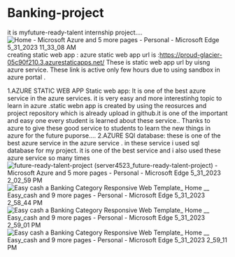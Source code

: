 # Banking-project
it is myfuture-ready-talent internship project....
![Home - Microsoft Azure and 5 more pages - Personal - Microsoft​ Edge 5_31_2023 11_33_08 AM](https://github.com/subbu4862/banking-project/assets/131730465/86d3540e-c8e9-4411-a99a-c55112ef5721)
creating static web app :
azure static web app url is :https://proud-glacier-05c90f210.3.azurestaticapps.net/
These is static web app url by uisng azure service.
These link is active only few hours due to using sandbox in azure portal .

1.AZURE STATIC WEB APP Static web app:
It is one of the best azure service in the azure services. it is very easy and more interestinhg topic to learn in azure .static webn app is created by using the reosurces and project repository which is already upload in github.it is one of the important and easy one every student is learned about these service..
Thanks to azure to give these good service to students to learn the new things in azure for the future puporse....
2.AZURE SQl database:
these is one of the best azure service in the azure service .
in these service i used sql database for my project. it is one of the best service and i also used these azure service so many times 
![future-ready-talent-project (server4523_future-ready-talent-project) - Microsoft Azure and 5 more pages - Personal - Microsoft​ Edge 5_31_2023 2_02_59 PM](https://github.com/subbu4862/banking-project/assets/131730465/f7bfa832-8d5a-4420-99ae-5322d2336eb1)
![Easy cash a Banking Category Responsive Web Template_ Home __ Easy_cash and 9 more pages - Personal - Microsoft​ Edge 5_31_2023 2_58_44 PM](https://github.com/subbu4862/banking-project/assets/131730465/b8fdfb16-0b3f-463d-be69-9eb067139724)
![Easy cash a Banking Category Responsive Web Template_ Home __ Easy_cash and 9 more pages - Personal - Microsoft​ Edge 5_31_2023 2_59_01 PM](https://github.com/subbu4862/banking-project/assets/131730465/c44e98d0-6be8-4011-93f0-601af8005c76)
![Easy cash a Banking Category Responsive Web Template_ Home __ Easy_cash and 9 more pages - Personal - Microsoft​ Edge 5_31_2023 2_59_11 PM](https://github.com/subbu4862/banking-project/assets/131730465/c14de64e-c216-47fa-bc1d-f12014739476)
